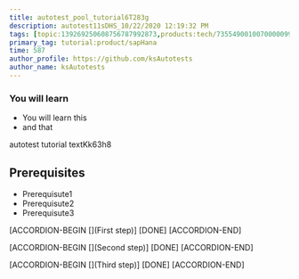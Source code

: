 ```yaml
---
title: autotest_pool_tutorial6T283g
description: autotest11sDHS_10/22/2020 12:19:32 PM
tags: [topic:139269250608756787992873,products:tech/73554900100700000996,tutorial:experience/advanced]
primary_tag: tutorial:product/sapHana
time: 587
author_profile: https://github.com/ksAutotests
author_name: ksAutotests
---
```

### You will learn
- You will learn this
- and that

autotest tutorial textKk63h8

## Prerequisites
- Prerequisute1
- Prerequisute2
- Prerequisute3

[ACCORDION-BEGIN [](First step)]
[DONE]
[ACCORDION-END]

[ACCORDION-BEGIN [](Second step)]
[DONE]
[ACCORDION-END]

[ACCORDION-BEGIN [](Third step)]
[DONE]
[ACCORDION-END]

